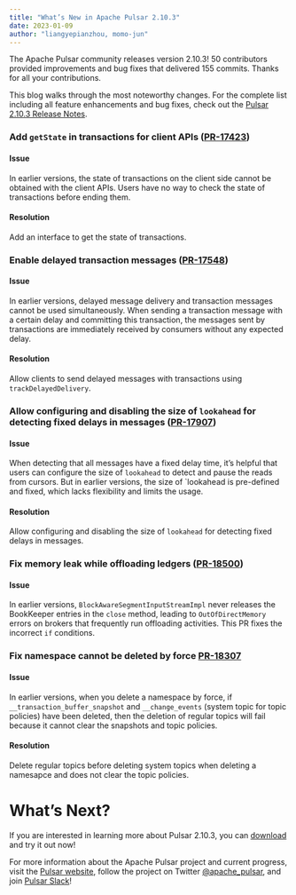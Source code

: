 ```yaml
---
title: "What’s New in Apache Pulsar 2.10.3"
date: 2023-01-09
author: "liangyepianzhou, momo-jun"
---
```


The Apache Pulsar community releases version 2.10.3! 50 contributors provided improvements and bug fixes that delivered 155 commits. Thanks for all your contributions.

This blog walks through the most noteworthy changes. For the complete list including all feature enhancements and bug fixes, check out the [Pulsar 2.10.3 Release Notes](https://pulsar.apache.org/release-notes/versioned/pulsar-2.10.3/).

### Add `getState` in transactions for client APIs ([PR-17423](https://github.com/apache/pulsar/pull/17423))

#### Issue
In earlier versions, the state of transactions on the client side cannot be obtained with the client APIs. Users have no way to check the state of transactions before ending them.

#### Resolution
Add an interface to get the state of transactions.

### Enable delayed transaction messages ([PR-17548](https://github.com/apache/pulsar/pull/17548))

#### Issue
In earlier versions, delayed message delivery and transaction messages cannot be used simultaneously. When sending a transaction message with a certain delay and committing this transaction, the messages sent by transactions are immediately received by consumers without any expected delay.

#### Resolution
Allow clients to send delayed messages with transactions using `trackDelayedDelivery`.

### Allow configuring and disabling the size of `lookahead` for detecting fixed delays in messages ([PR-17907](https://github.com/apache/pulsar/pull/17907))

#### Issue
When detecting that all messages have a fixed delay time, it’s helpful that users can configure the size of `lookahead` to detect and pause the reads from cursors. But in earlier versions, the size of `lookahead is pre-defined and fixed, which lacks flexibility and limits the usage.

#### Resolution
Allow configuring and disabling the size of `lookahead` for detecting fixed delays in messages.

### Fix memory leak while offloading ledgers ([PR-18500](https://github.com/apache/pulsar/pull/18500))

#### Issue
In earlier versions, `BlockAwareSegmentInputStreamImpl` never releases the BookKeeper entries in the `close` method, leading to `OutOfDirectMemory` errors on brokers that frequently run offloading activities. This PR fixes the incorrect `if` conditions.

### Fix namespace cannot be deleted by force [PR-18307](https://github.com/apache/pulsar/pull/18307)

#### Issue
In earlier versions, when you delete a namespace by force, if `__transaction_buffer_snapshot` and `__change_events` (system topic for topic policies) have been deleted, then the deletion of regular topics will fail because it cannot clear the snapshots and topic policies.

#### Resolution
Delete regular topics before deleting system topics when deleting a namesapce and does not clear the topic policies.

# What’s Next?

If you are interested in learning more about Pulsar 2.10.3, you can [download](https://pulsar.apache.org/download/) and try it out now! 

For more information about the Apache Pulsar project and current progress, visit
the [Pulsar website](https://pulsar.apache.org), follow the project on Twitter
[@apache_pulsar](https://twitter.com/apache_pulsar), and join [Pulsar Slack](https://apache-pulsar.slack.com/)!